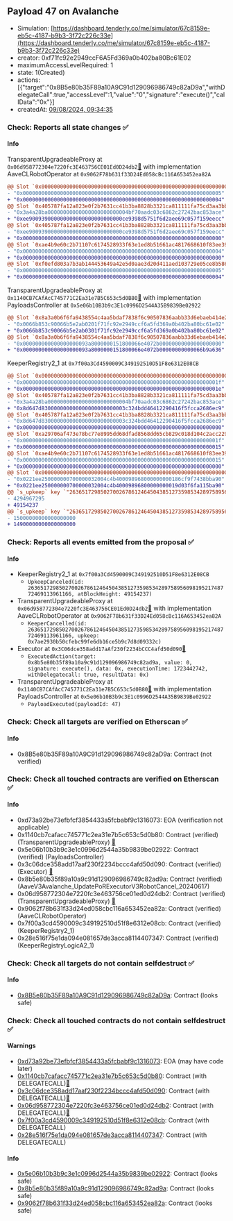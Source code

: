 ## Payload 47 on Avalanche

- Simulation: [https://dashboard.tenderly.co/me/simulator/67c8159e-eb5c-4187-b9b3-3f72c226c33e](https://dashboard.tenderly.co/me/simulator/67c8159e-eb5c-4187-b9b3-3f72c226c33e)
- creator: 0xf71fc92e2949ccF6A5Fd369a0b402ba80Bc61E02
- maximumAccessLevelRequired: 1
- state: 1(Created)
- actions: [{"target":"0x8B5e80b35F89a10A9C91d129096986749c82aD9a","withDelegateCall":true,"accessLevel":1,"value":"0","signature":"execute()","callData":"0x"}]
- createdAt: [09/08/2024, 09:34:35](https://snowscan.xyz/tx/0xca0458f84cde22523e8b12b3196dd4cc60b41defb904a32d749f9a740781603b)

### Check: Reports all state changes :white_check_mark:

#### Info


TransparentUpgradeableProxy at `0x06d958772304e7220fc3E463756CE01Ed0D24db2`[:ghost:](https://github.com/bgd-labs/aave-address-book "MiscAvalanche.AAVE_CL_ROBOT_OPERATOR") with implementation AaveCLRobotOperator at `0x9062F78b631f33D24Ed058cBc116A653452ea82A`
```diff
@@ Slot `0x0000000000000000000000000000000000000000000000000000000000000002` @@
- "0x0000000000000000000000000000000000000000000000000000000000000005"
+ "0x0000000000000000000000000000000000000000000000000000000000000004"
@@ Slot `0x405787fa12a823e0f2b7631cc41b3ba8828b3321ca811111fa75cd3aa3bb5ad1` @@
- "0x3a4a28ba00000000000000000000000004bf70aadc03c6862c27242bac853ace"
+ "0xee900939000000000000000000000000ce9398d5751f6d2aee69c057f159eecc"
@@ Slot `0x405787fa12a823e0f2b7631cc41b3ba8828b3321ca811111fa75cd3aa3bb5ad2` @@
- "0xee900939000000000000000000000000ce9398d5751f6d2aee69c057f159eecc"
+ "0x0000000000000000000000000000000000000000000000000000000000000000"
@@ Slot `0xae4b9e60c2b71107c6174528933f63e1ed8b51661ac4817668610f83ee398974` @@
- "0x0000000000000000000000000000000000000000000000000000000000000004"
+ "0x0000000000000000000000000000000000000000000000000000000000000000"
@@ Slot `0xf0efd803a7b3ab144453649a42e5d0aae3d20d411aed103729e05ce8b58638d6` @@
- "0x0000000000000000000000000000000000000000000000000000000000000005"
+ "0x0000000000000000000000000000000000000000000000000000000000000004"
```

TransparentUpgradeableProxy at `0x1140CB7CAfAcC745771C2Ea31e7B5C653c5d0B80`[:ghost:](https://github.com/bgd-labs/aave-address-book "GovernanceV3Avalanche.PAYLOADS_CONTROLLER") with implementation PayloadsController at `0x5e06b10B3b9c3E1c0996D2544A35B9839Be02922`
```diff
@@ Slot `0x8a3a0b6f6fa9438554c4aa5bdaf7838f6c90507836aabb33d6ebaeb414e248f9` @@
- "0x0066b853c90066b5e2ab0201f71fc92e2949ccf6a5fd369a0b402ba80bc61e02"
+ "0x0066b853c90066b5e2ab0301f71fc92e2949ccf6a5fd369a0b402ba80bc61e02"
@@ Slot `0x8a3a0b6f6fa9438554c4aa5bdaf7838f6c90507836aabb33d6ebaeb414e248fa` @@
- "0x000000000000000000093a8000000151800066e4072b00000000000000000000"
+ "0x000000000000000000093a8000000151800066e4072b00000000000066b9a636"
```

KeeperRegistry2_1 at `0x7f00a3Cd4590009C349192510D51F8e6312E08CB`
```diff
@@ Slot `0x0000000000000000000000000000000000000000000000000000000000000002` @@
- "0x000000000000000000000000000000000000000000000000000000000000001f"
+ "0x000000000000000000000000000000000000000000000000000000000000001e"
@@ Slot `0x405787fa12a823e0f2b7631cc41b3ba8828b3321ca811111fa75cd3aa3bb5ae2` @@
- "0x3a4a28ba00000000000000000000000004bf70aadc03c6862c27242bac853ace"
+ "0x8d647d830000000000000000000000003c324bdd46412290416f5fcca2686ec9"
@@ Slot `0x405787fa12a823e0f2b7631cc41b3ba8828b3321ca811111fa75cd3aa3bb5aec` @@
- "0x8d647d830000000000000000000000003c324bdd46412290416f5fcca2686ec9"
+ "0x0000000000000000000000000000000000000000000000000000000000000000"
@@ Slot `0xa29706af473e78bc77e8995dd68dfad8568dd65cb829c018d104c2acc229e0d4` @@
- "0x000000000000000000000000000000000000000000000000000000000000001f"
+ "0x0000000000000000000000000000000000000000000000000000000000000015"
@@ Slot `0xae4b9e60c2b71107c6174528933f63e1ed8b51661ac4817668610f83ee398974` @@
- "0x0000000000000000000000000000000000000000000000000000000000000015"
+ "0x0000000000000000000000000000000000000000000000000000000000000000"
@@ Slot `0x0000000000000000000000000000000000000000000000000000000000000014` @@
- "0x0221ee250000000700000032004c4b400098968000000000186cf9f7438bba90"
+ "0x0221ee250000000700000032004c4b40009896800000000019d03f6fa115ba90"
@@ `s_upkeep` key `"26365172985027002678612464504385127359853428975895609819521748772469113961166".maxValidBlocknumber` @@
- 4294967295
+ 49154237
@@ `s_upkeep` key `"26365172985027002678612464504385127359853428975895609819521748772469113961166".balance` @@
- 15000000000000000000
+ 14900000000000000000
```


### Check: Reports all events emitted from the proposal :white_check_mark:

#### Info

- KeeperRegistry2_1 at `0x7f00a3Cd4590009C349192510D51F8e6312E08CB`
  - `UpkeepCanceled(id: 26365172985027002678612464504385127359853428975895609819521748772469113961166, atBlockHeight: 49154237)`
- TransparentUpgradeableProxy at `0x06d958772304e7220fc3E463756CE01Ed0D24db2`[:ghost:](https://github.com/bgd-labs/aave-address-book "MiscAvalanche.AAVE_CL_ROBOT_OPERATOR") with implementation AaveCLRobotOperator at `0x9062F78b631f33D24Ed058cBc116A653452ea82A`
  - `KeeperCancelled(id: 26365172985027002678612464504385127359853428975895609819521748772469113961166, upkeep: 0x7ae2930b50cfebc99fe6db16ce5b9c7d8d09332c)`
- Executor at `0x3C06dce358add17aAf230f2234bCCC4afd50d090`[:ghost:](https://github.com/bgd-labs/aave-address-book "AaveV2Avalanche.POOL_ADMIN, AaveV3Avalanche.ACL_ADMIN, GovernanceV3Avalanche.EXECUTOR_LVL_1")
  - `ExecutedAction(target: 0x8b5e80b35f89a10a9c91d129096986749c82ad9a, value: 0, signature: execute(), data: 0x, executionTime: 1723442742, withDelegatecall: true, resultData: 0x)`
- TransparentUpgradeableProxy at `0x1140CB7CAfAcC745771C2Ea31e7B5C653c5d0B80`[:ghost:](https://github.com/bgd-labs/aave-address-book "GovernanceV3Avalanche.PAYLOADS_CONTROLLER") with implementation PayloadsController at `0x5e06b10B3b9c3E1c0996D2544A35B9839Be02922`
  - `PayloadExecuted(payloadId: 47)`

### Check: Check all targets are verified on Etherscan :white_check_mark:

#### Info

- 0x8B5e80b35F89a10A9C91d129096986749c82aD9a: Contract (not verified) 

### Check: Check all touched contracts are verified on Etherscan :white_check_mark:

#### Info

- 0xd73a92be73efbfcf3854433a5fcbabf9c1316073: EOA (verification not applicable)
- 0x1140cb7cafacc745771c2ea31e7b5c653c5d0b80: Contract (verified) (TransparentUpgradeableProxy) [:ghost:](https://github.com/bgd-labs/aave-address-book "GovernanceV3Avalanche.PAYLOADS_CONTROLLER")
- 0x5e06b10b3b9c3e1c0996d2544a35b9839be02922: Contract (verified) (PayloadsController) 
- 0x3c06dce358add17aaf230f2234bccc4afd50d090: Contract (verified) (Executor) [:ghost:](https://github.com/bgd-labs/aave-address-book "AaveV2Avalanche.POOL_ADMIN, AaveV3Avalanche.ACL_ADMIN, GovernanceV3Avalanche.EXECUTOR_LVL_1")
- 0x8b5e80b35f89a10a9c91d129096986749c82ad9a: Contract (verified) (AaveV3Avalanche_UpdatePoRExecutorV3RobotCancel_20240617) 
- 0x06d958772304e7220fc3e463756ce01ed0d24db2: Contract (verified) (TransparentUpgradeableProxy) [:ghost:](https://github.com/bgd-labs/aave-address-book "MiscAvalanche.AAVE_CL_ROBOT_OPERATOR")
- 0x9062f78b631f33d24ed058cbc116a653452ea82a: Contract (verified) (AaveCLRobotOperator) 
- 0x7f00a3cd4590009c349192510d51f8e6312e08cb: Contract (verified) (KeeperRegistry2_1) 
- 0x28e516f75e1da094e081657de3acca8114407347: Contract (verified) (KeeperRegistryLogicA2_1) 

### Check: Check all targets do not contain selfdestruct :white_check_mark:

#### Info

- [0x8B5e80b35F89a10A9C91d129096986749c82aD9a](https://snowscan.xyz/address/0x8B5e80b35F89a10A9C91d129096986749c82aD9a): Contract (looks safe)

### Check: Check all touched contracts do not contain selfdestruct :white_check_mark:

#### Warnings

- [0xd73a92be73efbfcf3854433a5fcbabf9c1316073](https://snowscan.xyz/address/0xd73a92be73efbfcf3854433a5fcbabf9c1316073): EOA (may have code later)
- [0x1140cb7cafacc745771c2ea31e7b5c653c5d0b80](https://snowscan.xyz/address/0x1140cb7cafacc745771c2ea31e7b5c653c5d0b80): Contract (with DELEGATECALL)[:ghost:](https://github.com/bgd-labs/aave-address-book "GovernanceV3Avalanche.PAYLOADS_CONTROLLER")
- [0x3c06dce358add17aaf230f2234bccc4afd50d090](https://snowscan.xyz/address/0x3c06dce358add17aaf230f2234bccc4afd50d090): Contract (with DELEGATECALL)[:ghost:](https://github.com/bgd-labs/aave-address-book "AaveV2Avalanche.POOL_ADMIN, AaveV3Avalanche.ACL_ADMIN, GovernanceV3Avalanche.EXECUTOR_LVL_1")
- [0x06d958772304e7220fc3e463756ce01ed0d24db2](https://snowscan.xyz/address/0x06d958772304e7220fc3e463756ce01ed0d24db2): Contract (with DELEGATECALL)[:ghost:](https://github.com/bgd-labs/aave-address-book "MiscAvalanche.AAVE_CL_ROBOT_OPERATOR")
- [0x7f00a3cd4590009c349192510d51f8e6312e08cb](https://snowscan.xyz/address/0x7f00a3cd4590009c349192510d51f8e6312e08cb): Contract (with DELEGATECALL)
- [0x28e516f75e1da094e081657de3acca8114407347](https://snowscan.xyz/address/0x28e516f75e1da094e081657de3acca8114407347): Contract (with DELEGATECALL)

#### Info

- [0x5e06b10b3b9c3e1c0996d2544a35b9839be02922](https://snowscan.xyz/address/0x5e06b10b3b9c3e1c0996d2544a35b9839be02922): Contract (looks safe)
- [0x8b5e80b35f89a10a9c91d129096986749c82ad9a](https://snowscan.xyz/address/0x8b5e80b35f89a10a9c91d129096986749c82ad9a): Contract (looks safe)
- [0x9062f78b631f33d24ed058cbc116a653452ea82a](https://snowscan.xyz/address/0x9062f78b631f33d24ed058cbc116a653452ea82a): Contract (looks safe)


